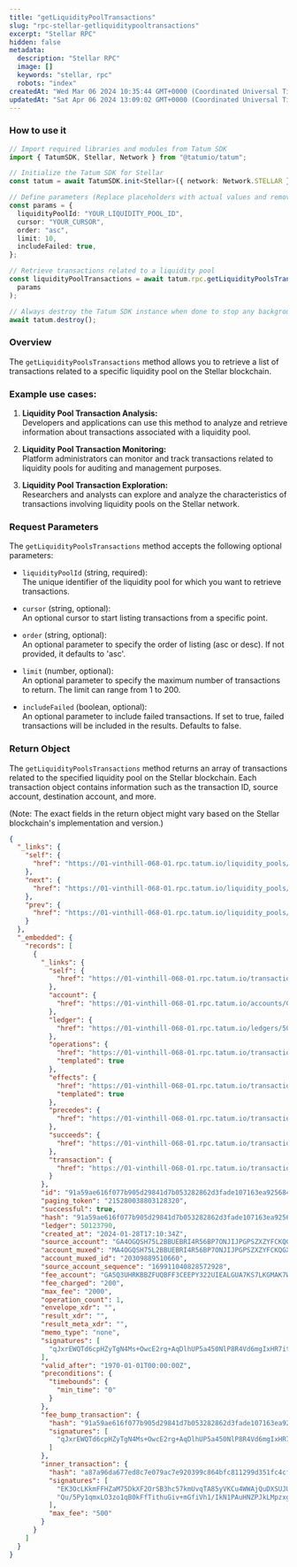 ```yaml
---
title: "getLiquidityPoolTransactions"
slug: "rpc-stellar-getliquiditypooltransactions"
excerpt: "Stellar RPC"
hidden: false
metadata: 
  description: "Stellar RPC"
  image: []
  keywords: "stellar, rpc"
  robots: "index"
createdAt: "Wed Mar 06 2024 10:35:44 GMT+0000 (Coordinated Universal Time)"
updatedAt: "Sat Apr 06 2024 13:09:02 GMT+0000 (Coordinated Universal Time)"
---
```




### How to use it

```typescript
// Import required libraries and modules from Tatum SDK
import { TatumSDK, Stellar, Network } from "@tatumio/tatum";

// Initialize the Tatum SDK for Stellar
const tatum = await TatumSDK.init<Stellar>({ network: Network.STELLAR });

// Define parameters (Replace placeholders with actual values and remove redundant)
const params = {
  liquidityPoolId: "YOUR_LIQUIDITY_POOL_ID",
  cursor: "YOUR_CURSOR",
  order: "asc",
  limit: 10,
  includeFailed: true,
};

// Retrieve transactions related to a liquidity pool
const liquidityPoolTransactions = await tatum.rpc.getLiquidityPoolsTransactions(
  params
);

// Always destroy the Tatum SDK instance when done to stop any background processes
await tatum.destroy();
```

### Overview

The `getLiquidityPoolsTransactions` method allows you to retrieve a list of transactions related to a specific liquidity pool on the Stellar blockchain.

### Example use cases:

1. **Liquidity Pool Transaction Analysis:**  
   Developers and applications can use this method to analyze and retrieve information about transactions associated with a liquidity pool.

2. **Liquidity Pool Transaction Monitoring:**  
   Platform administrators can monitor and track transactions related to liquidity pools for auditing and management purposes.

3. **Liquidity Pool Transaction Exploration:**  
   Researchers and analysts can explore and analyze the characteristics of transactions involving liquidity pools on the Stellar network.

### Request Parameters

The `getLiquidityPoolsTransactions` method accepts the following optional parameters:

- `liquidityPoolId` (string, required):  
  The unique identifier of the liquidity pool for which you want to retrieve transactions.

- `cursor` (string, optional):  
  An optional cursor to start listing transactions from a specific point.

- `order` (string, optional):  
  An optional parameter to specify the order of listing (asc or desc). If not provided, it defaults to 'asc'.

- `limit` (number, optional):  
  An optional parameter to specify the maximum number of transactions to return. The limit can range from 1 to 200.

- `includeFailed` (boolean, optional):  
  An optional parameter to include failed transactions. If set to true, failed transactions will be included in the results. Defaults to false.

### Return Object

The `getLiquidityPoolsTransactions` method returns an array of transactions related to the specified liquidity pool on the Stellar blockchain. Each transaction object contains information such as the transaction ID, source account, destination account, and more.

(Note: The exact fields in the return object might vary based on the Stellar blockchain's implementation and version.)

```json
{
  "_links": {
    "self": {
      "href": "https://01-vinthill-068-01.rpc.tatum.io/liquidity_pools/0000a8198b5e25994c1ca5b0556faeb27325ac746296944144e0a7406d501e8a/transactions?cursor=&limit=10&order=asc"
    },
    "next": {
      "href": "https://01-vinthill-068-01.rpc.tatum.io/liquidity_pools/0000a8198b5e25994c1ca5b0556faeb27325ac746296944144e0a7406d501e8a/transactions?cursor=215379467295031296&limit=10&order=asc"
    },
    "prev": {
      "href": "https://01-vinthill-068-01.rpc.tatum.io/liquidity_pools/0000a8198b5e25994c1ca5b0556faeb27325ac746296944144e0a7406d501e8a/transactions?cursor=215280038803128320&limit=10&order=desc"
    }
  },
  "_embedded": {
    "records": [
      {
        "_links": {
          "self": {
            "href": "https://01-vinthill-068-01.rpc.tatum.io/transactions/91a59ae616f077b905d29841d7b053282862d3fade107163ea9256847588ef56"
          },
          "account": {
            "href": "https://01-vinthill-068-01.rpc.tatum.io/accounts/GA4OGQSH75L2BBUEBRI4R56BP7ONJIJPGPSZXZYFCKQGXICPOXWFAU4H"
          },
          "ledger": {
            "href": "https://01-vinthill-068-01.rpc.tatum.io/ledgers/50123790"
          },
          "operations": {
            "href": "https://01-vinthill-068-01.rpc.tatum.io/transactions/91a59ae616f077b905d29841d7b053282862d3fade107163ea9256847588ef56/operations{?cursor,limit,order}",
            "templated": true
          },
          "effects": {
            "href": "https://01-vinthill-068-01.rpc.tatum.io/transactions/91a59ae616f077b905d29841d7b053282862d3fade107163ea9256847588ef56/effects{?cursor,limit,order}",
            "templated": true
          },
          "precedes": {
            "href": "https://01-vinthill-068-01.rpc.tatum.io/transactions?order=asc&cursor=215280038803128320"
          },
          "succeeds": {
            "href": "https://01-vinthill-068-01.rpc.tatum.io/transactions?order=desc&cursor=215280038803128320"
          },
          "transaction": {
            "href": "https://01-vinthill-068-01.rpc.tatum.io/transactions/91a59ae616f077b905d29841d7b053282862d3fade107163ea9256847588ef56"
          }
        },
        "id": "91a59ae616f077b905d29841d7b053282862d3fade107163ea9256847588ef56",
        "paging_token": "215280038803128320",
        "successful": true,
        "hash": "91a59ae616f077b905d29841d7b053282862d3fade107163ea9256847588ef56",
        "ledger": 50123790,
        "created_at": "2024-01-28T17:10:34Z",
        "source_account": "GA4OGQSH75L2BBUEBRI4R56BP7ONJIJPGPSZXZYFCKQGXICPOXWFAU4H",
        "account_muxed": "MA4OGQSH75L2BBUEBRI4R56BP7ONJIJPGPSZXZYFCKQGXICPOXWFAAAACJ4MHP7NAT4JQ",
        "account_muxed_id": "20309889510660",
        "source_account_sequence": "169911040828572928",
        "fee_account": "GA5Q3UHRKBBZFUQBFF3CEEPY322UIEALGUA7KS7LKGMAK7WJ4NF3W742",
        "fee_charged": "200",
        "max_fee": "2000",
        "operation_count": 1,
        "envelope_xdr": "",
        "result_xdr": "",
        "result_meta_xdr": "",
        "memo_type": "none",
        "signatures": [
          "qJxrEWQTd6cpHZyTgN4Ms+OwcE2rg+AqDlhUP5a450NlP8R4Vd6mgIxHR7ituxy9GS2W7Rl1XmqpgNCVup0kCw=="
        ],
        "valid_after": "1970-01-01T00:00:00Z",
        "preconditions": {
          "timebounds": {
            "min_time": "0"
          }
        },
        "fee_bump_transaction": {
          "hash": "91a59ae616f077b905d29841d7b053282862d3fade107163ea9256847588ef56",
          "signatures": [
            "qJxrEWQTd6cpHZyTgN4Ms+OwcE2rg+AqDlhUP5a450NlP8R4Vd6mgIxHR7ituxy9GS2W7Rl1XmqpgNCVup0kCw=="
          ]
        },
        "inner_transaction": {
          "hash": "a87a96da677ed8c7e079ac7e920399c864bfc811299d351fc4cf7b5588b1ddbd",
          "signatures": [
            "EK3OcLKkmFFHZaM75DkXF2OrSB3hc57kmUvqTA85yVKCu4WWAjQuDXSUJUczBiwKj3XMOTBUrDAJt+tYiB/YAA==",
            "Qu/5Py1qmxLO3zo1qB0kFfTithuGiv+mGfiVh1/IkN1PAuHNZPJkLMpzxgYiAYHj9vJnsgqG7IIfU5+23E1kCA=="
          ],
          "max_fee": "500"
        }
      }
    ]
  }
}
```
